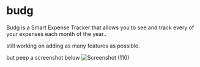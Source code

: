 # budg
Budg is a Smart Expense Tracker that allows you to see and track every of your expenses each month of the year.. 

still working on adding as many features as possible.

but peep a screenshot below
![Screenshot (110)](https://user-images.githubusercontent.com/43618115/208379441-1822978a-ef27-4c00-a563-56d54bfe41ec.png)
